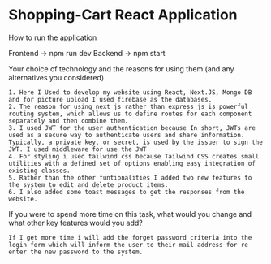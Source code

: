 # Shopping-Cart React Application 

How to run the application

  Frontend ->  npm run dev
  Backend ->  npm start

Your choice of technology and the reasons for using them (and any alternatives you considered)

    1. Here I Used to develop my website using React, Next.JS, Mongo DB and for picture upload I used firebase as the databases.
    2. The reason for using next js rather than express js is powerful routing system, which allows us to define routes for each component separately and then combine them.
    3. I used JWT for the user authentication because In short, JWTs are used as a secure way to authenticate users and share information. Typically, a private key, or secret, is used by the issuer to sign the JWT. I used middleware for use the JWT
    4. For styling i used tailwind css because Tailwind CSS creates small utilities with a defined set of options enabling easy integration of existing classes.
    5. Rather than the other funtionalities I added two new features to the system to edit and delete product items.
    6. I also added some toast messages to get the responses from the website.


If you were to spend more time on this task, what would you change and what other key features would you add?  

    If I get more time i will add the forget password criteria into the login form which will inform the user to their mail address for re enter the new password to the system.
